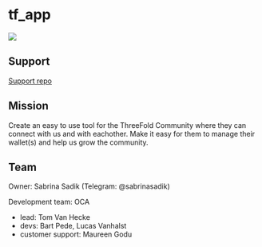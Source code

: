 # tf_app

![](https://images.unsplash.com/photo-1541455006848-ebcc2b42bf33?ixlib=rb-1.2.1&ixid=eyJhcHBfaWQiOjEyMDd9&auto=format&fit=crop&w=1920)

## Support

[Support repo](https://github.com/threefoldtech/support/issues)

## Mission

Create an easy to use tool for the ThreeFold Community where they can connect with us and with eachother. Make it easy for them to manage their wallet(s) and help us grow the community. 


## Team
Owner: Sabrina Sadik (Telegram: @sabrinasadik)

Development team: OCA 
  - lead: Tom Van Hecke 
  - devs: Bart Pede, Lucas Vanhalst
  - customer support: Maureen Godu
